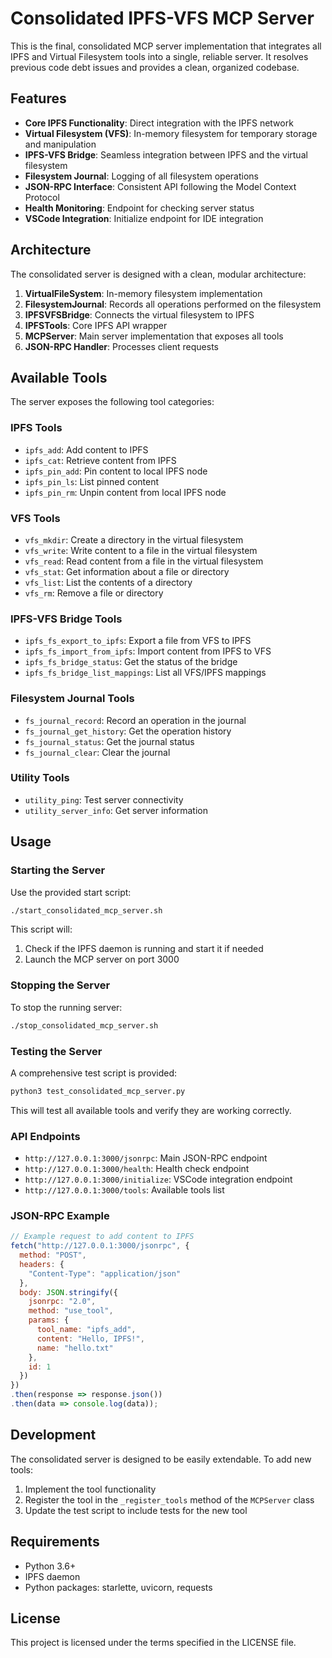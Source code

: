 # Consolidated IPFS-VFS MCP Server

This is the final, consolidated MCP server implementation that integrates all IPFS and Virtual Filesystem tools into a single, reliable server. It resolves previous code debt issues and provides a clean, organized codebase.

## Features

- **Core IPFS Functionality**: Direct integration with the IPFS network
- **Virtual Filesystem (VFS)**: In-memory filesystem for temporary storage and manipulation
- **IPFS-VFS Bridge**: Seamless integration between IPFS and the virtual filesystem
- **Filesystem Journal**: Logging of all filesystem operations
- **JSON-RPC Interface**: Consistent API following the Model Context Protocol
- **Health Monitoring**: Endpoint for checking server status
- **VSCode Integration**: Initialize endpoint for IDE integration

## Architecture

The consolidated server is designed with a clean, modular architecture:

1. **VirtualFileSystem**: In-memory filesystem implementation
2. **FilesystemJournal**: Records all operations performed on the filesystem
3. **IPFSVFSBridge**: Connects the virtual filesystem to IPFS
4. **IPFSTools**: Core IPFS API wrapper
5. **MCPServer**: Main server implementation that exposes all tools
6. **JSON-RPC Handler**: Processes client requests

## Available Tools

The server exposes the following tool categories:

### IPFS Tools
- `ipfs_add`: Add content to IPFS
- `ipfs_cat`: Retrieve content from IPFS
- `ipfs_pin_add`: Pin content to local IPFS node
- `ipfs_pin_ls`: List pinned content
- `ipfs_pin_rm`: Unpin content from local IPFS node

### VFS Tools
- `vfs_mkdir`: Create a directory in the virtual filesystem
- `vfs_write`: Write content to a file in the virtual filesystem
- `vfs_read`: Read content from a file in the virtual filesystem
- `vfs_stat`: Get information about a file or directory
- `vfs_list`: List the contents of a directory
- `vfs_rm`: Remove a file or directory

### IPFS-VFS Bridge Tools
- `ipfs_fs_export_to_ipfs`: Export a file from VFS to IPFS
- `ipfs_fs_import_from_ipfs`: Import content from IPFS to VFS
- `ipfs_fs_bridge_status`: Get the status of the bridge
- `ipfs_fs_bridge_list_mappings`: List all VFS/IPFS mappings

### Filesystem Journal Tools
- `fs_journal_record`: Record an operation in the journal
- `fs_journal_get_history`: Get the operation history
- `fs_journal_status`: Get the journal status
- `fs_journal_clear`: Clear the journal

### Utility Tools
- `utility_ping`: Test server connectivity
- `utility_server_info`: Get server information

## Usage

### Starting the Server

Use the provided start script:

```bash
./start_consolidated_mcp_server.sh
```

This script will:
1. Check if the IPFS daemon is running and start it if needed
2. Launch the MCP server on port 3000

### Stopping the Server

To stop the running server:

```bash
./stop_consolidated_mcp_server.sh
```

### Testing the Server

A comprehensive test script is provided:

```bash
python3 test_consolidated_mcp_server.py
```

This will test all available tools and verify they are working correctly.

### API Endpoints

- `http://127.0.0.1:3000/jsonrpc`: Main JSON-RPC endpoint
- `http://127.0.0.1:3000/health`: Health check endpoint
- `http://127.0.0.1:3000/initialize`: VSCode integration endpoint
- `http://127.0.0.1:3000/tools`: Available tools list

### JSON-RPC Example

```javascript
// Example request to add content to IPFS
fetch("http://127.0.0.1:3000/jsonrpc", {
  method: "POST",
  headers: {
    "Content-Type": "application/json"
  },
  body: JSON.stringify({
    jsonrpc: "2.0",
    method: "use_tool",
    params: {
      tool_name: "ipfs_add",
      content: "Hello, IPFS!",
      name: "hello.txt"
    },
    id: 1
  })
})
.then(response => response.json())
.then(data => console.log(data));
```

## Development

The consolidated server is designed to be easily extendable. To add new tools:

1. Implement the tool functionality
2. Register the tool in the `_register_tools` method of the `MCPServer` class
3. Update the test script to include tests for the new tool

## Requirements

- Python 3.6+
- IPFS daemon
- Python packages: starlette, uvicorn, requests

## License

This project is licensed under the terms specified in the LICENSE file.
